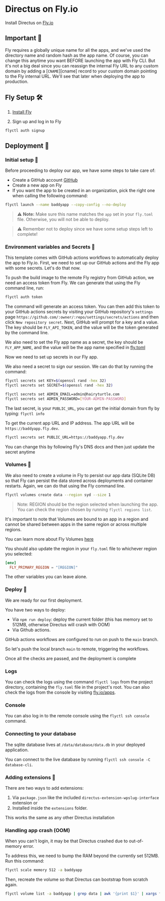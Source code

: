 # Directus on Fly.io

Install Directus on [Fly.io](https://fly.io)

## Important 🚧

Fly requires a globally unique name for all the apps, and we've used the directory name and random hash as the app name. Of course, you can change this anytime you want BEFORE launching the app with Fly CLI. But it's not a big deal since you can reassign the internal Fly URL to any custom domain by adding a [`CNAME`][cname] record to your custom domain pointing to the Fly internal URL. We'll see that later when deploying the app to production.


## Fly Setup 🛠

1. [Install Fly](https://fly.io/docs/getting-started/installing-flyctl/)

2. Sign up and log in to Fly

```bash
flyctl auth signup
```

## Deployment 🚀

### Initial setup 👀

Before proceeding to deploy our app, we have some steps to take care of:

- Create a GitHub account [GitHub](https://repo.new)
- Create a new app on Fly
- If you want the app to be created in an organization, pick the right one when calling the following command:

```bash
flyctl launch --name baddyapp --copy-config --no-deploy
```

> ⚠️ **Note:** Make sure this name matches the `app` set in your `fly.toml` file. Otherwise, you will not be able to deploy.

> ⚠️ Remember not to deploy since we have some setup steps left to complete!

### Environment variables and Secrets 🤫

This template comes with GitHub actions workflows to automatically deploy the app to Fly.io. First, we need to set up our GitHub actions and the Fly app with some secrets. Let's do that now.

To push the build image to the remote Fly registry from GitHub action, we need an access token from Fly. We can generate that using the Fly command line, run:

```bash
flyctl auth token
```

The command will generate an access token. You can then add this token to your GitHub actions secrets by visiting your GitHub repository's `settings` page `https://github.com/:owner/:repo/settings/secrets/actions` and then click `New repository secret`. Next, GitHub will prompt for a key and a value. The key should be `FLY_API_TOKEN`, and the value will be the token generated by the command line.

We also need to set the Fly app name as a secret, the key should be `FLY_APP_NAME`, and the value will be the app name specified in [fly.toml](./fly.toml)

Now we need to set up secrets in our Fly app.

We also need a secret to sign our session. We can do that by running the command:

```bash
flyctl secrets set KEY=$(openssl rand -hex 32)
flyctl secrets set SECRET=$(openssl rand -hex 32)
```

```bash
flyctl secrets set ADMIN_EMAIL=admin@hairyturtle.com
flyctl secrets set ADMIN_PASSWORD=[YOUR-ADMIN-PASSWORD]
```

The last secret, is your `PUBLIC_URL`, you can get the initial domain from fly by typing: `flyctl info`

To get the current app URL and IP address. The app URL will be `https://baddyapp.fly.dev`. 

```bash
flyctl secrets set PUBLIC_URL=https://baddyapp.fly.dev
```

You can change this by following Fly's DNS docs and then just update the secret anytime

### Volumes 💾

We also need to create a volume in Fly to persist our app data (SQLite DB) so that Fly can persist the data stored across deployments and container restarts. Again, we can do that using the Fly command line.

```bash
flyctl volumes create data --region syd --size 1
```

> Note: REGION should be the region selected when launching the app. You can check the region chosen by running `flyctl regions list`.

It's important to note that Volumes are bound to an app in a region and cannot be shared between apps in the same region or across multiple regions.

You can learn more about Fly Volumes [here](https://fly.io/docs/reference/volumes)

You should also update the region in your `fly.toml` file to whichever region you selected:

```toml
[env]
  FLY_PRIMARY_REGION = "[REGION]"
```

The other variables you can leave alone.

### Deploy 🥳

We are ready for our first deployment.

You have two ways to deploy:

- Via `npm run deploy`: deploy the current folder (this has memory set to 512MB, otherwise Directus will crash with OOM)
- Via Github actions.

GitHub actions workflows are configured to run on push to the `main` branch. 

So let's push the local branch `main` to remote, triggering the workflows.

Once all the checks are passed, and the deployment is complete


### Logs

You can check the logs using the command `flyctl logs` from the project directory, containing the `fly.toml` file in the project's root. You can also check the logs from the console by visiting [fly.io/apps](https://fly.io/apps).

### Console

You can also log in to the remote console using the `flyctl ssh console` command.

### Connecting to your database

The sqlite database lives at `/data/database/data.db` in your deployed application. 

You can connect to the live database by running `flyctl ssh console -C database-cli`.

### Adding extensions 🔌

There are two ways to add extensions:

1. Via `package.json` like the included `directus-extension-wpslug-interface` extension or
2. Installed inside the `extensions` folder.

This works the same as any other Directus installation

### Handling app crash (OOM)

When you can't login, it may be that Directus crashed due to out-of-memory error.

To address this, we need to bump the RAM beyond the currently set 512MB. Run this command:

```bash
flyctl scale memory 512 -a baddyapp
```

Then, recreate the volume so that Directus can bootstrap from scratch again.

```bash
flyctl volume list -a baddyapp | grep data | awk '{print $1}' | xargs flyctl volumes destroy
```